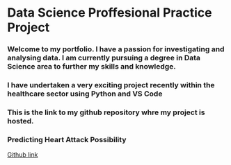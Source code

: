 # Data Science Proffesional Practice Project

### Welcome to my portfolio. I have a passion for investigating and analysing data. I am currently pursuing a degree in Data Science area to further my skills and knowledge.
### I have undertaken a very exciting project recently within the healthcare sector using Python and VS Code






### This is the link to my github repository whre my project is hosted. 
### Predicting Heart Attack Possibility 
[Github link](https://github.com/orionmc/dspp_s2/blob/main/Interactive%20-%20Python-0.py.ipynb)



